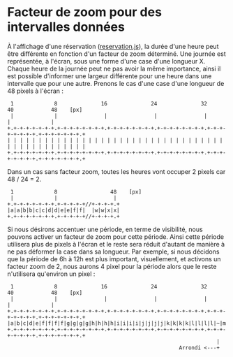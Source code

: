 Facteur de zoom pour des intervalles données
============================================

À l'affichage d'une réservation ([reservation.js](../widgets/reservation.js)), la durée d'une heure peut être différente en fonction d'un facteur de zoom déterminé. Une journée est représentée, à l'écran, sous une forme d'une case d'une longueur X. Chaque heure de la journée peut ne pas avoir la même importance, ainsi il est possible d'informer une largeur différente pour une heure dans une intervalle que pour une autre. Prenons le cas d'une case d'une longueur de 48 pixels à l'écran :

     1             8              16              24              32              40            48    [px]
     |             |               |               |               |               |             | 
    +.+-+-+-+-+-+-+.+-+-+-+-+-+-+-+.+-+-+-+-+-+-+-+.+-+-+-+-+-+-+-+.+-+-+-+-+-+-+-+.+-+-+-+-+-+-+.+
    | | | | | | | | | | | | | | | | | | | | | | | | | | | | | | | | | | | | | | | | | | | | | | | |
    +.+-+-+-+-+-+-+.+-+-+-+-+-+-+-+.+-+-+-+-+-+-+-+.+-+-+-+-+-+-+-+.+-+-+-+-+-+-+-+.+-+-+-+-+-+-+.+

Dans un cas sans facteur zoom, toutes les heures vont occuper 2 pixels car 48 / 24 = 2.

     1             8                 48    [px] 
     |             |                  | 
    +.+-+-+-+-+-+-+.+-+-+-+-+//+-+-+-+.+
    |a|a|b|b|c|c|d|d|e|e|f|f|  |w|w|x|x|
    +.+-+-+-+-+-+-+.+-+-+-+-+//+-+-+-+.+

Si nous désirons accentuer une période, en terme de visibilité, nous pouvons activer un facteur de zoom pour cette période. Ainsi cette période utilisera plus de pixels à l'écran et le reste sera réduit d'autant de manière à ne pas déformer la case dans sa longueur. Par exemple, si nous décidons que la période de 6h à 12h est plus important, visuellement, et activons un facteur zoom de 2, nous aurons 4 pixel pour la période alors que le reste n'utilisera qu'environ un pixel :

     1             8              16              24              32              40            48    [px]
     |             |               |               |               |               |             | 
    +.+-+-+-+-+-+-+.+-+-+-+-+-+-+-+.+-+-+-+-+-+-+-+.+-+-+-+-+-+-+-+.+-+-+-+-+-+-+-+.+-+-+-+-+-+-+.+
    |a|b|c|d|e|f|f|f|f|g|g|g|g|h|h|h|h|i|i|i|i|j|j|j|j|k|k|k|k|l|l|l|l|~|m|n|o|p|q|q|r|s|t|u|v|w|x|
    +.+-+-+-+-+-+-+.+-+-+-+-+-+-+-+.+-+-+-+-+-+-+-+.+-+-+-+-+-+-+-+.+-+-+-+-+-+-+-+.+-+-+-+-+-+-+.+
                                                                       |
                                                           Arrondi <---+


